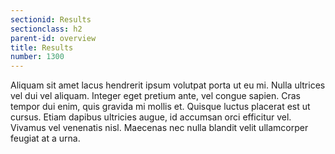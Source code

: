 ```yaml
---
sectionid: Results
sectionclass: h2
parent-id: overview
title: Results
number: 1300
---
```

Aliquam sit amet lacus hendrerit ipsum volutpat porta ut eu mi. Nulla ultrices vel dui vel aliquam. Integer eget pretium ante, vel congue sapien. Cras tempor dui enim, quis gravida mi mollis et. Quisque luctus placerat est ut cursus. Etiam dapibus ultricies augue, id accumsan orci efficitur vel. Vivamus vel venenatis nisl. Maecenas nec nulla blandit velit ullamcorper feugiat at a urna.